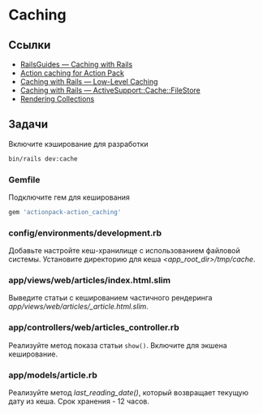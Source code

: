 # Caching

## Ссылки

* [RailsGuides — Caching with Rails](https://guides.rubyonrails.org/caching_with_rails.html)
* [Action caching for Action Pack](https://github.com/rails/actionpack-action_caching)
* [Caching with Rails — Low-Level Caching](https://guides.rubyonrails.org/caching_with_rails.html#low-level-caching)
* [Caching with Rails — ActiveSupport::Cache::FileStore](https://guides.rubyonrails.org/caching_with_rails.html#activesupport-cache-filestore)
* [Rendering Collections](https://guides.rubyonrails.org/layouts_and_rendering.html#rendering-collections)

## Задачи

Включите кэширование для разработки

```bash
bin/rails dev:cache
```

### Gemfile

Подключите гем для кеширования

```ruby
gem 'actionpack-action_caching'
```

### config/environments/development.rb

Добавьте настройте кеш-хранилище с использованием файловой системы. Установите директорию для кеша *<app_root_dir>/tmp/cache*.

### app/views/web/articles/index.html.slim

Выведите статьи с кешированием частичного рендеринга *app/views/web/articles/_article.html.slim*.

### app/controllers/web/articles_controller.rb

Реализуйте метод показа статьи `show()`. Включите для экшена кеширование.

### app/models/article.rb

Реализуйте метод *last_reading_date()*, который возвращает текущую дату из кеша. Срок хранения - 12 часов.
